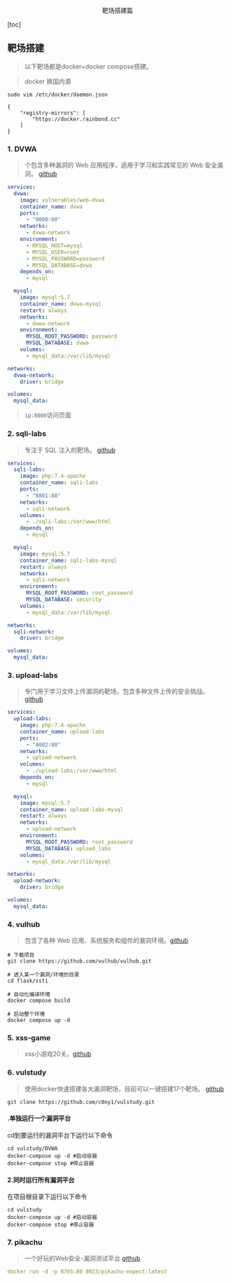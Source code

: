 <center>靶场搭建篇</center>





[toc]









## 靶场搭建

> 以下靶场都是docker+docker compose搭建。





> docker  换国内源

```shell
sudo vim /etc/docker/daemon.json

{
    "registry-mirrors": [
        "https://docker.rainbond.cc"
    ]
}
```







### 1. DVWA

> 个包含多种漏洞的 Web 应用程序，适用于学习和实践常见的 Web 安全漏洞。 [github](https://github.com/digininja/DVWA/)

```yaml
services:
  dvwa:
    image: vulnerables/web-dvwa
    container_name: dvwa
    ports:
      - "8000:80"
    networks:
      - dvwa-network
    environment:
      - MYSQL_HOST=mysql
      - MYSQL_USER=root
      - MYSQL_PASSWORD=password
      - MYSQL_DATABASE=dvwa
    depends_on:
      - mysql

  mysql:
    image: mysql:5.7
    container_name: dvwa-mysql
    restart: always
    networks:
      - dvwa-network
    environment:
      MYSQL_ROOT_PASSWORD: password
      MYSQL_DATABASE: dvwa
    volumes:
      - mysql_data:/var/lib/mysql

networks:
  dvwa-network:
    driver: bridge

volumes:
  mysql_data:

```

> `ip:8000`访问页面









### 2. sqli-labs

> 专注于 SQL 注入的靶场。 [github](https://github.com/Audi-1/sqli-labs)

```yaml
services:
  sqli-labs:
    image: php:7.4-apache
    container_name: sqli-labs
    ports:
      - "8001:80"
    networks:
      - sqli-network
    volumes:
      - ./sqli-labs:/var/www/html
    depends_on:
      - mysql

  mysql:
    image: mysql:5.7
    container_name: sqli-labs-mysql
    restart: always
    networks:
      - sqli-network
    environment:
      MYSQL_ROOT_PASSWORD: root_password
      MYSQL_DATABASE: security
    volumes:
      - mysql_data:/var/lib/mysql

networks:
  sqli-network:
    driver: bridge

volumes:
  mysql_data:

```





### 3. upload-labs

> 专门用于学习文件上传漏洞的靶场，包含多种文件上传的安全挑战。 [github](https://github.com/c0ny1/upload-labs)

```yaml
services:
  upload-labs:
    image: php:7.4-apache
    container_name: upload-labs
    ports:
      - "8002:80"
    networks:
      - upload-network
    volumes:
      - ./upload-labs:/var/www/html
    depends_on:
      - mysql

  mysql:
    image: mysql:5.7
    container_name: upload-labs-mysql
    restart: always
    networks:
      - upload-network
    environment:
      MYSQL_ROOT_PASSWORD: root_password
      MYSQL_DATABASE: upload_labs
    volumes:
      - mysql_data:/var/lib/mysql

networks:
  upload-network:
    driver: bridge

volumes:
  mysql_data:

```





### 4. vulhub

> 包含了各种 Web 应用、系统服务和组件的漏洞环境。[github](https://github.com/vulhub/vulhub)

```shell
# 下载项目
git clone https://github.com/vulhub/vulhub.git

# 进入某一个漏洞/环境的目录
cd flask/ssti

# 自动化编译环境
docker compose build

# 启动整个环境
docker compose up -d
```







### 5. xss-game

> xss小游戏20关。[github](https://github.com/ad-calcium/xss-game)







### 6. vulstudy

> 使用docker快速搭建各大漏洞靶场，目前可以一键搭建17个靶场。 [github](https://github.com/c0ny1/vulstudy)

```shell
git clone https://github.com/c0ny1/vulstudy.git
```

#### .单独运行一个漏洞平台

cd到要运行的漏洞平台下运行以下命令

```shell
cd vulstudy/DVWA
docker-compose up -d #启动容器
docker-compose stop #停止容器
```



#### 2.同时运行所有漏洞平台

在项目根目录下运行以下命令

```shell
cd vulstudy
docker-compose up -d #启动容器
docker-compose stop #停止容器
```





### 7. pikachu

> 一个好玩的Web安全-漏洞测试平台 [github](https://github.com/zhuifengshaonianhanlu/pikachu)

```yaml
docker run -d -p 8765:80 8023/pikachu-expect:latest
```

